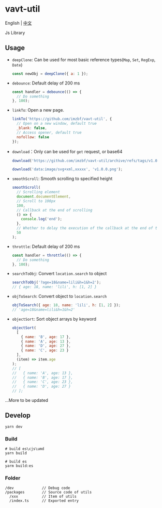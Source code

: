 # vavt-util

English \| [中文](https://github.com/imzbf/vavt-util/blob/develop/README-CN.md)

Js Library

## Usage

- `deepClone`: Can be used for most basic reference types(`Map`, `Set`, `RegExp`, `Date`)

  ```js
  const newObj = deepClone({ a: 1 });
  ```

- `debounce`: Default delay of 200 ms

  ```js
  const handler = debounce(() => {
    // Do something
  }, 100);
  ```

- `linkTo`: Open a new page.

  ```js
  linkTo('https://github.com/imzbf/vavt-util', {
    // Open on a new window, default true
    _blank: false,
    // Access opener, default true
    nofollow: false
  });
  ```

- `download`：Only can be used for `get` request, or base64

  ```js
  download('https://github.com/imzbf/vavt-util/archive/refs/tags/v1.0.0.zip', 'v1.0.0.zip');

  download('data:image/svg+xml,xxxxx', 'v1.0.0.png');
  ```

- `smoothScroll`: Smooth scrolling to specified height

  ```js
  smoothScroll(
    // Scrolling element
    document.documentElement,
    // Scroll to 100px
    100,
    // Callback at the end of scrolling
    () => {
      console.log('end');
    },
    // Whether to delay the execution of the callback at the end of the scrolling, defalut 100ms
    50
  );
  ```

- `throttle`: Default delay of 200 ms

  ```js
  const handler = throttle(() => {
    // Do something
  }, 100);
  ```

- `searchToObj`: Convert `location.search` to object

  ```js
  searchToObj('?age=18&name=lili&h=1&h=2');
  // { age: 18, name: 'lili', h: [1, 2] }
  ```

- `objToSearch`: Convert object to `location.search`

  ```js
  objToSearch({ age: 18, name: 'lili', h: [1, 2] });
  // 'age=18&name=lili&h=1&h=2'
  ```

- `objectSort`: Sort object arrays by keyword

  ```js
  objectSort(
    [
      { name: 'B', age: 17 },
      { name: 'A', age: 13 },
      { name: 'D', age: 27 },
      { name: 'C', age: 23 }
    ],
    (item) => item.age
  );
  // [
  //   { name: 'A', age: 13 },
  //   { name: 'B', age: 17 },
  //   { name: 'C', age: 23 },
  //   { name: 'D', age: 27 }
  // ];
  ```

...More to be updated

## Develop

```shell
yarn dev
```

### Build

```shell
# build es\cjs\umd
yarn build

# build es
yarm build:es
```

### Folder

```
/dev             // Debug code
/packages        // Source code of utils
  /xxx           // Item of utils
  /index.ts      // Exported entry
```
